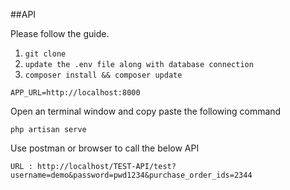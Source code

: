 ##API

Please follow the guide.

1. `git clone`
2. `update the .env file along with database connection`
3. `composer install && composer update`

```
APP_URL=http://localhost:8000
```

Open an terminal window and copy paste the following command

```
php artisan serve
```

Use postman or browser to call the below API
```
URL : http://localhost/TEST-API/test?username=demo&password=pwd1234&purchase_order_ids=2344
```